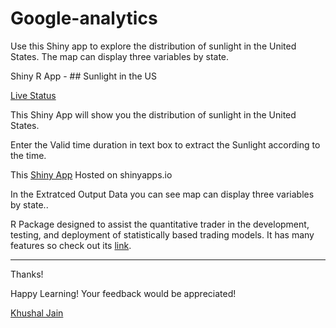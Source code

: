 # Google-analytics
Use this Shiny app to explore the distribution of sunlight in the United States. The map can display three variables by state.

Shiny R App - ## Sunlight in the US

[Live Status](https://khushaljain.shinyapps.io/google-analytics/)

This Shiny App will show you the distribution of sunlight in the United States.

Enter the Valid time duration in text box to extract the Sunlight according to the time.

This [Shiny App](https://khushaljain.shinyapps.io/google-analytics/) Hosted on shinyapps.io


In the Extratced Output Data you can see map can display three variables by state..

R Package designed to assist the quantitative trader in the development, testing, and deployment of statistically based trading models. It has many features so check out its [link](https://cran.r-project.org/web/packages/quantmod/quantmod.pdf).

***

Thanks!

Happy Learning! Your feedback would be appreciated!

[Khushal Jain](https://github.com/85599)
